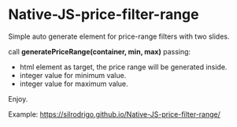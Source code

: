 # Native-JS-price-filter-range
Simple auto generate element for price-range filters with two slides.

call **generatePriceRange(container, min, max)** passing:
 - html element as target, the price range will be generated inside.
 - integer value for minimum value.
 - integer value for maximum value.
 
 Enjoy. 
 
 Example: https://silrodrigo.github.io/Native-JS-price-filter-range/
